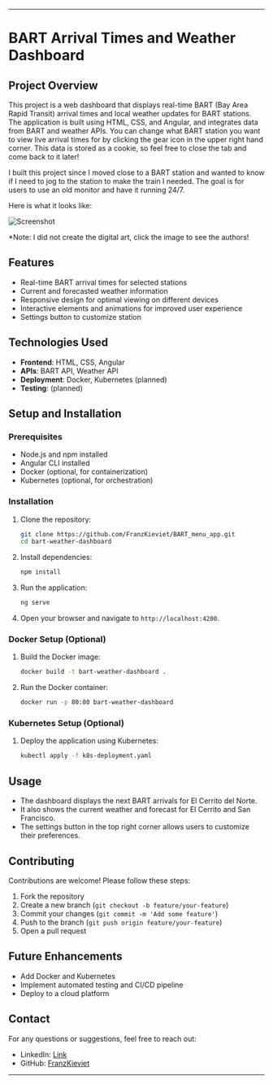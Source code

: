 
---

# BART Arrival Times and Weather Dashboard

## Project Overview

This project is a web dashboard that displays real-time BART (Bay Area Rapid Transit) arrival times and local weather updates for BART stations. The application is built using HTML, CSS, and Angular, and integrates data from BART and weather APIs. You can change what BART station you want to view live arrival times for by clicking the gear icon in the upper right hand corner. This data is stored as a cookie, so feel free to close the tab and come back to it later!

I built this project since I moved close to a BART station and wanted to know if I need to jog to the station to make the train I needed. The goal is for users to use an old monitor and have it running 24/7.

Here is what it looks like:

![Screenshot](./screenshot.png)

*Note: I did not create the digital art, click the image to see the authors!

## Features

- Real-time BART arrival times for selected stations
- Current and forecasted weather information
- Responsive design for optimal viewing on different devices
- Interactive elements and animations for improved user experience
- Settings button to customize station

## Technologies Used

- **Frontend**: HTML, CSS, Angular
- **APIs**: BART API, Weather API
- **Deployment**: Docker, Kubernetes (planned)
- **Testing**: (planned)

## Setup and Installation

### Prerequisites

- Node.js and npm installed
- Angular CLI installed
- Docker (optional, for containerization)
- Kubernetes (optional, for orchestration)

### Installation

1. Clone the repository:
    ```bash
    git clone https://github.com/FranzKieviet/BART_menu_app.git
    cd bart-weather-dashboard
    ```

2. Install dependencies:
    ```bash
    npm install
    ```

3. Run the application:
    ```bash
    ng serve
    ```

4. Open your browser and navigate to `http://localhost:4200`.

### Docker Setup (Optional)

1. Build the Docker image:
    ```bash
    docker build -t bart-weather-dashboard .
    ```

2. Run the Docker container:
    ```bash
    docker run -p 80:80 bart-weather-dashboard
    ```

### Kubernetes Setup (Optional)

1. Deploy the application using Kubernetes:
    ```bash
    kubectl apply -f k8s-deployment.yaml
    ```

## Usage

- The dashboard displays the next BART arrivals for El Cerrito del Norte.
- It also shows the current weather and forecast for El Cerrito and San Francisco.
- The settings button in the top right corner allows users to customize their preferences.

## Contributing

Contributions are welcome! Please follow these steps:

1. Fork the repository
2. Create a new branch (`git checkout -b feature/your-feature`)
3. Commit your changes (`git commit -m 'Add some feature'`)
4. Push to the branch (`git push origin feature/your-feature`)
5. Open a pull request

## Future Enhancements

- Add Docker and Kubernetes
- Implement automated testing and CI/CD pipeline
- Deploy to a cloud platform

## Contact

For any questions or suggestions, feel free to reach out:

- LinkedIn: [Link](https://www.linkedin.com/in/franz-kieviet/)
- GitHub: [FranzKieviet](https://github.com/FranzKieviet)

---
